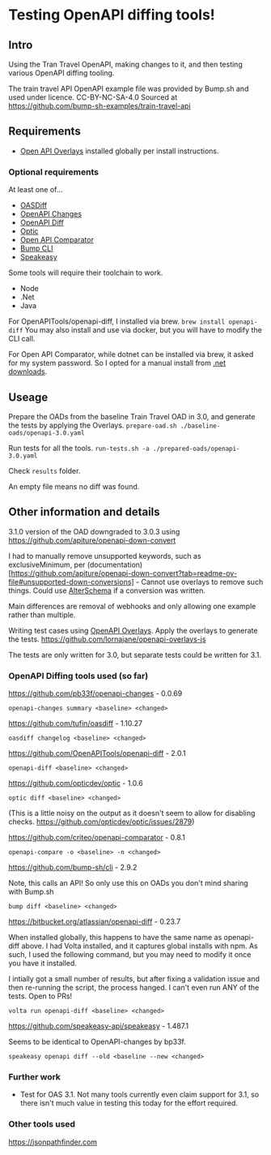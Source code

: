 # Testing OpenAPI diffing tools!

## Intro

Using the Tran Travel OpenAPI, making changes to it, and then testing various OpenAPI diffing tooling.

The train travel API OpenAPI example file was provided by Bump.sh and used under licence.
CC-BY-NC-SA-4.0
Sourced at https://github.com/bump-sh-examples/train-travel-api

## Requirements

- [Open API Overlays](https://github.com/lornajane/openapi-overlays-js) installed globally per install instructions.

### Optional requirements
At least one of...

- [OASDiff](https://github.com/tufin/oasdiff)
- [OpenAPI Changes](https://github.com/pb33f/openapi-changes)
- [OpenAPI Diff](https://github.com/OpenAPITools/openapi-diff)
- [Optic](https://github.com/opticdev/optic)
- [Open API Comparator](https://github.com/criteo/openapi-comparator)
- [Bump CLI](https://github.com/bump-sh/cli)
- [Speakeasy](https://github.com/speakeasy-api/speakeasy)


Some tools will require their toolchain to work.
- Node
- .Net
- Java

For OpenAPITools/openapi-diff, I installed via brew.
`brew install openapi-diff`
You may also install and use via docker, but you will have to modify the CLI call.

For Open API Comparator, while dotnet can be installed via brew, it asked for my system password.
So I opted for a manual install from [.net downloads](https://dotnet.microsoft.com/en-us/download).

## Useage

Prepare the OADs from the baseline Train Travel OAD in 3.0, and generate the tests by applying the Overlays.
`prepare-oad.sh ./baseline-oads/openapi-3.0.yaml`

Run tests for all the tools.
`run-tests.sh -a ./prepared-oads/openapi-3.0.yaml`

Check `results` folder.

An empty file means no diff was found.

## Other information and details

3.1.0 version of the OAD downgraded to 3.0.3 using https://github.com/apiture/openapi-down-convert

I had to manually remove unsupported keywords, such as exclusiveMinimum, per (documentation)[https://github.com/apiture/openapi-down-convert?tab=readme-ov-file#unsupported-down-conversions] - Cannot use overlays to remove such things. Could use [AlterSchema](https://github.com/sourcemeta-research/alterschema) if a conversion was written.

Main differences are removal of webhooks and only allowing one example rather than multiple.

Writing test cases using [OpenAPI Overlays](https://github.com/OAI/Overlay-Specification).
Apply the overlays to generate the tests.
https://github.com/lornajane/openapi-overlays-js

The tests are only written for 3.0, but separate tests could be written for 3.1.

### OpenAPI Diffing tools used (so far)

https://github.com/pb33f/openapi-changes - 0.0.69

`openapi-changes summary <baseline> <changed>`

https://github.com/tufin/oasdiff - 1.10.27

`oasdiff changelog <baseline> <changed>`

https://github.com/OpenAPITools/openapi-diff - 2.0.1

`openapi-diff <baseline> <changed>`

https://github.com/opticdev/optic - 1.0.6

`optic diff <baseline> <changed>`

(This is a little noisy on the output as it doesn't seem to allow for disabling checks. https://github.com/opticdev/optic/issues/2879)

https://github.com/criteo/openapi-comparator - 0.8.1

`openapi-compare -o <baseline> -n <changed>`

https://github.com/bump-sh/cli - 2.9.2

Note, this calls an API! So only use this on OADs you don't mind sharing with Bump.sh

`bump diff <baseline> <changed>`

https://bitbucket.org/atlassian/openapi-diff - 0.23.7

When installed globally, this happens to have the same name as openapi-diff above.
I had Volta installed, and it captures global installs with npm.
As such, I used the following command, but you may need to modify it once you have it installed.

I intially got a small number of results, but after fixing a validation issue and then re-running the script, the process hanged.
I can't even run ANY of the tests.
Open to PRs!

`volta run openapi-diff <baseline> <changed>`

https://github.com/speakeasy-api/speakeasy - 1.487.1

Seems to be identical to OpenAPI-changes by bp33f.

`speakeasy openapi diff --old <baseline --new <changed>`



### Further work

- Test for OAS 3.1.
  Not many tools currently even claim support for 3.1, so there isn't much value in testing this today for the effort required.

### Other tools used

https://jsonpathfinder.com

